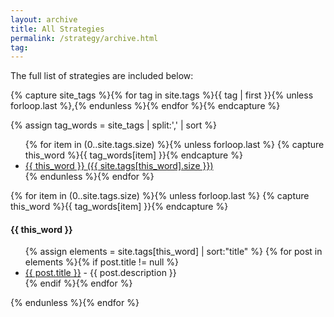```yaml
---
layout: archive
title: All Strategies
permalink: /strategy/archive.html
tag: 
---
```


The full list of strategies are included below:

<!-- Get the tag name for every tag on the site and set them to the `site_tags` variable. -->
{% capture site_tags %}{% for tag in site.tags %}{{ tag | first }}{% unless forloop.last %},{% endunless %}{% endfor %}{% endcapture %}

<!-- `tag_words` is a sorted array of the tag names. -->
{% assign tag_words = site_tags | split:',' | sort %}

<!-- List of all tags -->
<ul class="tags">
  {% for item in (0..site.tags.size) %}{% unless forloop.last %}
    {% capture this_word %}{{ tag_words[item] }}{% endcapture %}
    <li>
      <a href="#{{ this_word | cgi_escape }}" class="tag">{{ this_word }}
        <span>({{ site.tags[this_word].size }})</span>
      </a>
    </li>
  {% endunless %}{% endfor %}
</ul>

<div class="post-content">

<!-- Posts by Tag -->

{% for item in (0..site.tags.size) %}{% unless forloop.last %}
{% capture this_word %}{{ tag_words[item] }}{% endcapture %}
<h4 id="{{ this_word | cgi_escape }}">{{ this_word }}</h4>
    <ul>
{% assign elements = site.tags[this_word] | sort:"title"  %}    
{% for post in elements %}{% if post.title != null %}
<li>
<a href="{{ site.baseurl }}/{{ post.url }}">{{ post.title }}</a> - {{ post.description }}
</li>
{% endif %}{% endfor %}
</ul>
{% endunless %}{% endfor %}
</div>